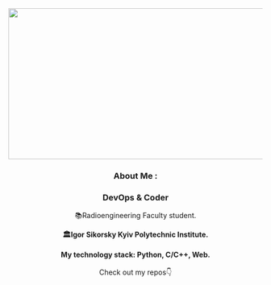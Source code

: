 <div align="center">
  <a href="#">
    <img src="https://wallpapercosmos.com/w/full/1/6/b/1473774.jpg" width="600" height="300"/>
  </a>
</div>

<div align="center">

### About Me :
### DevOps & Coder 

📚Radioengineering Faculty student.   
<div align="center">
<b>🏛Igor Sikorsky Kyiv Polytechnic Institute.</b>
</div>
<br>
 <b>My technology stack: Python, C/C++, Web.</b>
</br>

<br>
Check out my repos👇

</div>
